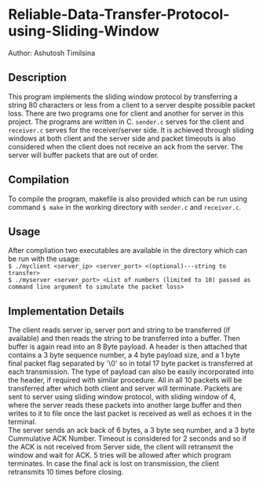 # Reliable-Data-Transfer-Protocol-using-Sliding-Window

Author: Ashutosh Timilsina  

## Description  
This program implements the sliding window protocol by transferring a string 80 characters or less from a client to a server despite possible packet loss. There are two programs one for client and another for server in this project. The programs are written in C. `sender.c` serves for the client and `receiver.c` serves for the receiver/server side. It is achieved through sliding windows at both client and the server side and packet timeouts is also considered when the client does not receive an ack from the server. The server will buffer packets that are out of order.

## Compilation  
To compile the program, makefile is also provided which can be run using command `$ make` in the working directory with
`sender.c` and `receiver.c`.

## Usage
After compliation two executables are available in the directory which can be run with the usage:  
`$ ./myclient <server_ip> <server_port> <(optional)---string to transfer>`  
`$ ./myserver <server_port> <List of numbers (limited to 10) passed as command line argument to simulate the packet loss>`

## Implementation Details
The client reads server ip, server port and string to be transferred (if available) and then reads the string to be transferred into a buffer. Then buffer is again read into an 8 Byte payload. A header is then attached that contains a 3 byte sequence number, a 4 byte payload size, and a 1 byte final packet flag separated by '\0' so in total 17 byte packet is transferred at each transmission. The type of payload can also be easily incorporated into the header, if required with similar procedure. All in all 10 packets will be transferred after which both client and server will terminate. Packets are sent to server using sliding window protocol, with sliding window of 4, where the server reads these packets into another large buffer and then writes to it to file once the last packet is received as well as echoes it in the terminal.  
The server sends an ack back of 6 bytes, a 3 byte seq number, and a 3 byte Cummulative ACK Number. Timeout is considered for 2 seconds and so if the ACK is not received from Server side, the client will retransmit the window and wait for ACK. 5 tries will be allowed after which program terminates. In case the final ack is lost on transmission, the client retransmits 10 times before closing.
